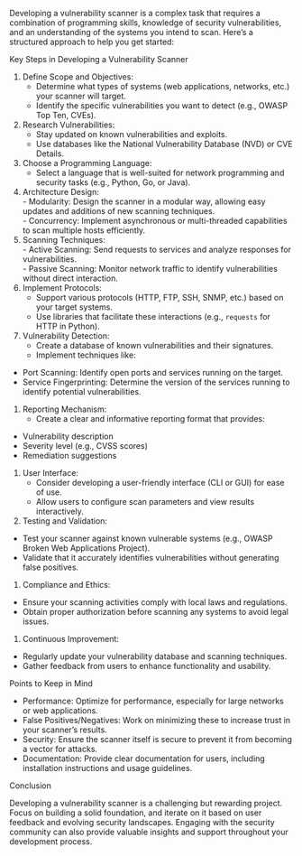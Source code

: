 Developing a vulnerability scanner is a complex task that requires a combination of programming skills, knowledge of security vulnerabilities, and an understanding of the systems you intend to scan. Here’s a structured approach to help you get started:

Key Steps in Developing a Vulnerability Scanner

1. Define Scope and Objectives:  
    - Determine what types of systems (web applications, networks, etc.) your scanner will target.  
    - Identify the specific vulnerabilities you want to detect (e.g., OWASP Top Ten, CVEs).
2. Research Vulnerabilities:  
    - Stay updated on known vulnerabilities and exploits.  
    - Use databases like the National Vulnerability Database (NVD) or CVE Details.
3. Choose a Programming Language:  
    - Select a language that is well-suited for network programming and security tasks (e.g., Python, Go, or Java).
4. Architecture Design:  
    - Modularity: Design the scanner in a modular way, allowing easy updates and additions of new scanning techniques.  
    - Concurrency: Implement asynchronous or multi-threaded capabilities to scan multiple hosts efficiently.
5. Scanning Techniques:  
    - Active Scanning: Send requests to services and analyze responses for vulnerabilities.  
    - Passive Scanning: Monitor network traffic to identify vulnerabilities without direct interaction.
6. Implement Protocols:  
    - Support various protocols (HTTP, FTP, SSH, SNMP, etc.) based on your target systems.  
    - Use libraries that facilitate these interactions (e.g., `requests` for HTTP in Python).
7. Vulnerability Detection:  
    - Create a database of known vulnerabilities and their signatures.  
    - Implement techniques like:

- Port Scanning: Identify open ports and services running on the target.
- Service Fingerprinting: Determine the version of the services running to identify potential vulnerabilities.

1. Reporting Mechanism:  
    - Create a clear and informative reporting format that provides:

- Vulnerability description
- Severity level (e.g., CVSS scores)
- Remediation suggestions

1. User Interface:  
    - Consider developing a user-friendly interface (CLI or GUI) for ease of use.  
    - Allow users to configure scan parameters and view results interactively.
2. Testing and Validation:

- Test your scanner against known vulnerable systems (e.g., OWASP Broken Web Applications Project).
- Validate that it accurately identifies vulnerabilities without generating false positives.

1. Compliance and Ethics:

- Ensure your scanning activities comply with local laws and regulations.
- Obtain proper authorization before scanning any systems to avoid legal issues.

1. Continuous Improvement:

- Regularly update your vulnerability database and scanning techniques.
- Gather feedback from users to enhance functionality and usability.

Points to Keep in Mind

- Performance: Optimize for performance, especially for large networks or web applications.
- False Positives/Negatives: Work on minimizing these to increase trust in your scanner’s results.
- Security: Ensure the scanner itself is secure to prevent it from becoming a vector for attacks.
- Documentation: Provide clear documentation for users, including installation instructions and usage guidelines.

Conclusion

Developing a vulnerability scanner is a challenging but rewarding project. Focus on building a solid foundation, and iterate on it based on user feedback and evolving security landscapes. Engaging with the security community can also provide valuable insights and support throughout your development process.